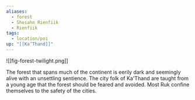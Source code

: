 ```yaml
---
aliases:
  - forest
  - Shosahn Rienfiik
  - Rienfiik
tags:
  - location/poi
up: "[[Ka’Thand]]"
---
```

![[fig-forest-twilight.png]] 

The forest that spans much of the continent is eerily dark and seemingly alive with an unsettling sentience. The city folk of Ka'Thand are taught from a young age that the forest should be feared and avoided. Most Ruk confine themselves to the safety of the cities. 